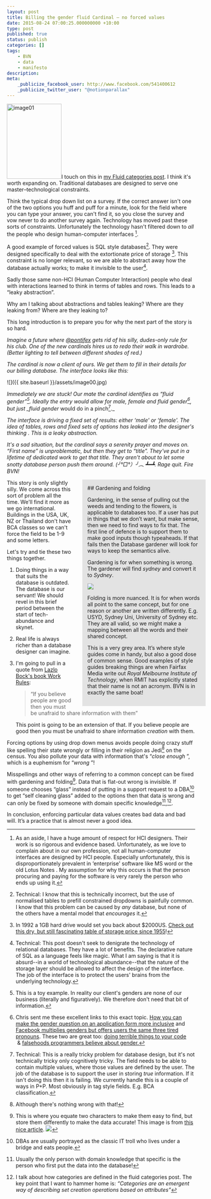 ```yaml
---
layout: post
title: Billing the gender fluid Cardinal – no forced values
date: 2015-08-24 07:00:25.000000000 +10:00
type: post
published: true
status: publish
categories: []
tags:
    - BVN
    - data
    - manifesto
description:
meta:
    _publicize_facebook_user: http://www.facebook.com/541400612
    _publicize_twitter_user: "@notionparallax"
---
```


<style type="text/css">
  .sidebar {
      width: 60%;
      display: block;
      float: right;
      transform: translateX(2em);
      background-color: hsla(0, 0%, 0%, 0.1);;
      padding: 1em;
    }
</style>

<img class="alignright wp-image-1851" src="{{ site.baseurl }}/assets/image01.png" alt="image01" width="146" height="200" />I touch on this in <a title="Fluid categories – define things by their attributes not their name" href="http://tropos.bvn.com.au/2015/02/27/taxonomy/">my Fluid categories post</a>. I think it's worth expanding on. Traditional databases are designed to serve one master–technological constraints.

Think the typical drop down list on a survey. If the correct answer isn't one of the two options you huff and puff for a minute, look for the field where you can type your answer, you can't find it, so you close the survey and vow never to do another survey again. Technology has moved past these sorts of constraints. Unfortunately the technology hasn't filtered down to _all_ the people who design human-computer interfaces [^1].

A good example of forced values is SQL style databases[^2]. They were designed specifically to deal with the extortionate price of storage [^3]. This constraint is no longer relevant, so we are able to abstract away how the database actually works; to make it invisible to the user[^4].

Sadly those same non-HCI (Human Computer Interaction) people who deal with interactions learned to think in terms of tables and rows. This leads to a “leaky abstraction”.

Why am I talking about abstractions and tables leaking? Where are they leaking from? Where are they leaking to?

This long introduction is to prepare you for why the next part of the story is so hard.

_Imagine a future where [@pontifex](https://twitter.com/Pontifex) gets rid of his silly, dudes-only rule for his club. One of the new cardinals hires us to redo their walk in wardrobe. (Better lighting to tell between different shades of red.)_

_The cardinal is now a client of ours. We get them to fill in their details for our billing database. The interface looks like this:_

![]({{ site.baseurl }}/assets/image00.jpg)

_Immediately we are stuck! Our mate the cardinal identifies as “fluid gender”[^5]. Ideally the entry would allow for male, female and fluid gender[^6], but just \_fluid gender_ would do in a pinch[^7].\_

_The interface is driving a fixed set of results: either ‘male' or ‘female'. The idea of tables, rows and fixed sets of options has leaked into the designer's thinking . This is a leaky abstraction._

_It's a sad situation, but the cardinal says a serenity prayer and moves on. “First name” is unproblematic, but then they get to “title”. They've put in a lifetime of dedicated work to get that title. They aren't about to let some snotty database person push them around. (╯°□°）╯︵ ┻━┻. Rage quit. Fire BVN!_

<div class="sidebar">
## Gardening and folding

Gardening, in the sense of pulling out the weeds and tending to the flowers, is applicable to databases too. If a user has put in things that we don’t want, but make sense, then we need to find ways to fix that. The first line of defence is to support them to make good inputs though typeaheads. If that fails then the Database gardener will look for ways to keep the semantics alive.

Gardening is for when something is wrong. The gardener will find _sydney_ and convert it to _Sydney_.

![](/assets/accent-folding.png)

Folding is more nuanced. It is for when words all point to the same concept, but for one reason or another are written differently. E.g. USYD, Sydney Uni, University of Sydney etc. They are all valid, so we might make a mapping between all the words and their shared concept.

This is a very grey area. It’s where style guides come in handy, but also a good dose of common sense. Good examples of style guides breaking things are when Fairfax Media write out _Royal Melbourne Institute of Technology_, when RMIT has explicitly stated that their name is not an acronym. BVN is in exactly the same boat!

</div>

This story is only slightly silly. We come across this sort of problem all the time. We'll find it more as we go international. Buildings in the USA, UK, NZ or Thailand don't have BCA classes so we can't force the field to be 1-9 and some letters.

Let's try and tie these two things together.

1. Doing things in a way that suits the database is outdated. The database is our servant! We should revel in this brief period between the start of tech-abundance and skynet.
1. Real life is always richer than a database designer can imagine.
1. I'm going to pull in a quote from <a href="http://www.amazon.com/Work-Rules-Insights-Inside-Transform/dp/1455554790">Lazlo Bock's book Work Rules</a>:

    > “If you believe people are good then you must be unafraid to share information with them”

    This point is going to be an extension of that. If you believe people are good then you must be unafraid to share information _creation_ with them.

Forcing options by using drop down menus avoids people doing crazy stuff like spelling their state wrongly or filling in their religion as Jedi[^8] on the census. You also pollute your data with information that's “_close enough_ ”, which is a euphemism for “_wrong_ ”!

Misspellings and other ways of referring to a common concept can be fixed with gardening and folding[^9]. Data that is flat-out wrong is invisible. If someone chooses “glass” instead of putting in a support request to a DBA[^10] to get “self cleaning glass” added to the options then that data is wrong and can only be fixed by someone with domain specific knowledge[^11],[^12].

In conclusion, enforcing particular data values creates bad data and bad will. It’s a practice that is almost never a good idea.

[^1]: As an aside, I have a huge amount of respect for HCI designers. Their work is so rigorous and evidence based. Unfortunately, as we love to complain about in our own profession, not all human-computer interfaces are designed by HCI people. Especially unfortunately, this is disproportionately prevalent in ‘enterprise' software like MS word or the old Lotus Notes . My assumption for why this occurs is that the person procuring and paying for the software is very rarely the person who ends up using it.
[^2]: Technical: I know that this is technically incorrect, but the use of normalised tables to prefill constrained dropdowns is painfully common. I know that this problem can be caused by _any_ database, but none of the others have a mental model that _encourages_ it.
[^3]: In 1992 a 1GB hard drive would set you back about $2000US. <a href="http://www.jcmit.com/diskprice.htm">Check out this dry, but still fascinating table of storage price since 1955</a>!
[^4]: Technical: This post doesn't seek to denigrate the technology of relational databases. They have a lot of benefits. The declarative nature of SQL as a language feels like magic. What I am saying is that it is absurd--in a world of technological abundance--that the nature of the storage layer should be allowed to affect the design of the interface. The job of the interface is to protect the users' brains from the underlying technology.
[^5]: This is a toy example. In reality our client's genders are none of our business (literally and figuratively). We therefore don't need that bit of information.
[^6]: Chris sent me these excellent links to this exact topic. <a href="http://itspronouncedmetrosexual.com/2012/06/how-can-i-make-the-gender-question-on-an-application-form-more-inclusive/">How you can make the gender question on an application form more inclusive</a> and <a href="https://illinois.edu/blog/view/25/110232">Facebook multiplies genders but offers users the same three tired pronouns</a>. These two are great too: <a href="http://blog.codinghorror.com/doing-terrible-things-to-your-code/">doing terrible things to your code </a> &amp; <a href="http://www.cscyphers.com/blog/2012/06/28/falsehoods-programmers-believe-about-gender/">falsehoods programmers believe about gender.</a>
[^7]: Technical: This is a really tricky problem for database design, but it's not technically tricky only cognitively tricky. The field needs to be able to contain multiple values, where those values are defined by the user. The job of the database is to support the user in storing _true_ information. If it isn't doing this then it is failing. We currently handle this is a couple of ways in P+P. Most obviously in tag style fields. E.g. BCA classification.
[^8]: Although there's nothing wrong with that!
[^9]: This is where you equate two characters to make them easy to find, but store them differently to make the data accurate! This image is from [this nice article](http://alistapart.com/article/accent-folding-for-auto-complete). ![](/assets/accent-folding.png)
[^10]: DBAs are usually portrayed as the classic IT troll who lives under a bridge and eats people.
[^11]: Usually the only person with domain knowledge that specific is the person who first put the data into the database!
[^12]: I talk about how categories are defined in the fluid categories post. The key point that I want to hammer home is: _“Categories are an emergent way of describing set creation operations based on attributes”_
